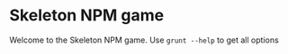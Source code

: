 Skeleton NPM game
=================

Welcome to the Skeleton NPM game. Use `grunt --help` to get all options
